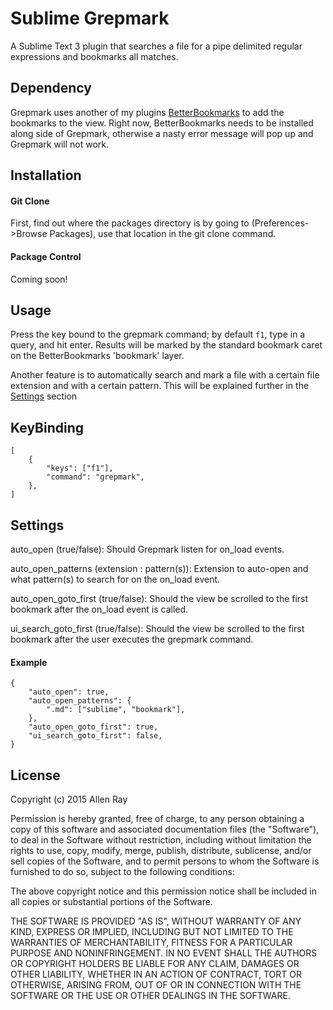 # Sublime Grepmark
A Sublime Text 3 plugin that searches a file for a pipe delimited regular expressions and bookmarks all matches.
## Dependency
Grepmark uses another of my plugins [BetterBookmarks](https://github.com/dusk125/sublime-betterbookmarks) to add the bookmarks to the view. Right now, BetterBookmarks needs to be installed along side of Grepmark, otherwise a nasty error message will pop up and Grepmark will not work.
## Installation
#### Git Clone
First, find out where the packages directory is by going to (Preferences->Browse Packages), use that location in the git clone command.
#### Package Control
Coming soon!
## Usage
Press the key bound to the grepmark command; by default `f1`, type in a query, and hit enter. Results will be marked by the standard bookmark caret on the BetterBookmarks 'bookmark' layer.

Another feature is to automatically search and mark a file with a certain file extension and with a certain pattern. This will be explained further in the [Settings](README.md#Settings) section
## KeyBinding
```
[
    {
        "keys": ["f1"],
        "command": "grepmark",
    },
]
```
## Settings
auto_open (true/false): Should Grepmark listen for on_load events.

auto_open_patterns (extension : pattern(s)): Extension to auto-open and what pattern(s) to search for on the on_load event.

auto_open_goto_first (true/false): Should the view be scrolled to the first bookmark after the on_load event is called.

ui_search_goto_first (true/false): Should the view be scrolled to the first bookmark after the user executes the grepmark command.
#### Example
```
{
	"auto_open": true,
	"auto_open_patterns": {
		".md": ["sublime", "bookmark"],
	},
	"auto_open_goto_first": true,
	"ui_search_goto_first": false,
}
```
## License
Copyright (c) 2015 Allen Ray

Permission is hereby granted, free of charge, to any person obtaining a copy
of this software and associated documentation files (the "Software"), to deal
in the Software without restriction, including without limitation the rights
to use, copy, modify, merge, publish, distribute, sublicense, and/or sell
copies of the Software, and to permit persons to whom the Software is
furnished to do so, subject to the following conditions:

The above copyright notice and this permission notice shall be included in
all copies or substantial portions of the Software.

THE SOFTWARE IS PROVIDED "AS IS", WITHOUT WARRANTY OF ANY KIND, EXPRESS OR
IMPLIED, INCLUDING BUT NOT LIMITED TO THE WARRANTIES OF MERCHANTABILITY,
FITNESS FOR A PARTICULAR PURPOSE AND NONINFRINGEMENT. IN NO EVENT SHALL THE
AUTHORS OR COPYRIGHT HOLDERS BE LIABLE FOR ANY CLAIM, DAMAGES OR OTHER
LIABILITY, WHETHER IN AN ACTION OF CONTRACT, TORT OR OTHERWISE, ARISING FROM,
OUT OF OR IN CONNECTION WITH THE SOFTWARE OR THE USE OR OTHER DEALINGS IN
THE SOFTWARE.
